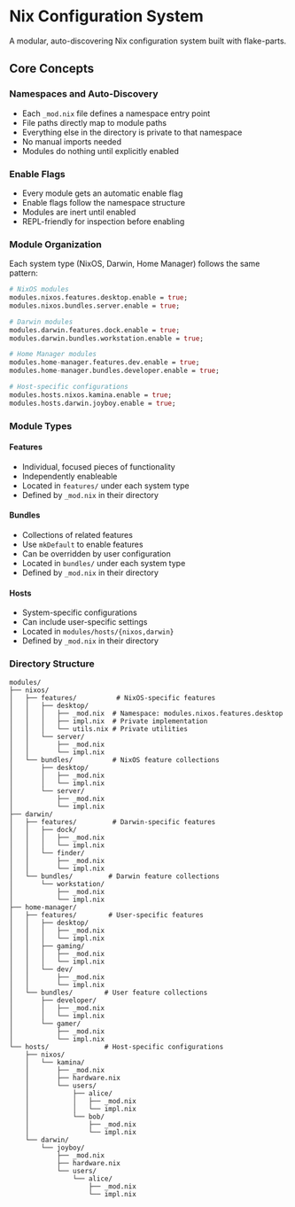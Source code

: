 # Nix Configuration System

A modular, auto-discovering Nix configuration system built with flake-parts.

## Core Concepts

### Namespaces and Auto-Discovery

- Each `_mod.nix` file defines a namespace entry point
- File paths directly map to module paths
- Everything else in the directory is private to that namespace
- No manual imports needed
- Modules do nothing until explicitly enabled

### Enable Flags

- Every module gets an automatic enable flag
- Enable flags follow the namespace structure
- Modules are inert until enabled
- REPL-friendly for inspection before enabling

### Module Organization

Each system type (NixOS, Darwin, Home Manager) follows the same pattern:

```nix
# NixOS modules
modules.nixos.features.desktop.enable = true;
modules.nixos.bundles.server.enable = true;

# Darwin modules
modules.darwin.features.dock.enable = true;
modules.darwin.bundles.workstation.enable = true;

# Home Manager modules
modules.home-manager.features.dev.enable = true;
modules.home-manager.bundles.developer.enable = true;

# Host-specific configurations
modules.hosts.nixos.kamina.enable = true;
modules.hosts.darwin.joyboy.enable = true;
```

### Module Types

#### Features

- Individual, focused pieces of functionality
- Independently enableable
- Located in `features/` under each system type
- Defined by `_mod.nix` in their directory

#### Bundles

- Collections of related features
- Use `mkDefault` to enable features
- Can be overridden by user configuration
- Located in `bundles/` under each system type
- Defined by `_mod.nix` in their directory

#### Hosts

- System-specific configurations
- Can include user-specific settings
- Located in `modules/hosts/{nixos,darwin}`
- Defined by `_mod.nix` in their directory

### Directory Structure

```
modules/
├── nixos/
│   ├── features/          # NixOS-specific features
│   │   ├── desktop/
│   │   │   ├── _mod.nix  # Namespace: modules.nixos.features.desktop
│   │   │   ├── impl.nix  # Private implementation
│   │   │   └── utils.nix # Private utilities
│   │   └── server/
│   │       ├── _mod.nix
│   │       └── impl.nix
│   └── bundles/          # NixOS feature collections
│       ├── desktop/
│       │   ├── _mod.nix
│       │   └── impl.nix
│       └── server/
│           ├── _mod.nix
│           └── impl.nix
├── darwin/
│   ├── features/         # Darwin-specific features
│   │   ├── dock/
│   │   │   ├── _mod.nix
│   │   │   └── impl.nix
│   │   └── finder/
│   │       ├── _mod.nix
│   │       └── impl.nix
│   └── bundles/         # Darwin feature collections
│       └── workstation/
│           ├── _mod.nix
│           └── impl.nix
├── home-manager/
│   ├── features/        # User-specific features
│   │   ├── desktop/
│   │   │   ├── _mod.nix
│   │   │   └── impl.nix
│   │   ├── gaming/
│   │   │   ├── _mod.nix
│   │   │   └── impl.nix
│   │   └── dev/
│   │       ├── _mod.nix
│   │       └── impl.nix
│   └── bundles/        # User feature collections
│       ├── developer/
│       │   ├── _mod.nix
│       │   └── impl.nix
│       └── gamer/
│           ├── _mod.nix
│           └── impl.nix
└── hosts/              # Host-specific configurations
    ├── nixos/
    │   └── kamina/
    │       ├── _mod.nix
    │       ├── hardware.nix
    │       └── users/
    │           ├── alice/
    │           │   ├── _mod.nix
    │           │   └── impl.nix
    │           └── bob/
    │               ├── _mod.nix
    │               └── impl.nix
    └── darwin/
        └── joyboy/
            ├── _mod.nix
            ├── hardware.nix
            └── users/
                └── alice/
                    ├── _mod.nix
                    └── impl.nix
```
